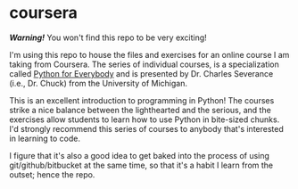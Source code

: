 # coursera

*__Warning!__* You won't find this repo to be very exciting! 

I'm using this repo to house the files and exercises for an online course I am taking from Coursera. The series of individual courses, is a specialization called [Python for Everybody](https://www.coursera.org/specializations/python) and is presented by Dr. Charles Severance (i.e., Dr. Chuck) from the University of Michigan. 

This is an excellent introduction to programming in Python! The courses strike a nice balance between the lighthearted and the serious, and the exercises allow students to learn how to use Python in bite-sized chunks. I'd strongly recommend this series of courses to anybody that's interested in learning to code. 

I figure that it's also a good idea to get baked into the process of using git/github/bitbucket at the same time, so that it's a habit I learn from the outset; hence the repo. 
